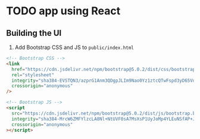 # TODO app using React

## Building the UI

1. Add Bootstrap CSS and JS to `public/index.html`

```html
<!-- Bootstrap CSS -->
<link
  href="https://cdn.jsdelivr.net/npm/bootstrap@5.0.2/dist/css/bootstrap.min.css"
  rel="stylesheet"
  integrity="sha384-EVSTQN3/azprG1Anm3QDgpJLIm9Nao0Yz1ztcQTwFspd3yD65VohhpuuCOmLASjC"
  crossorigin="anonymous"
/>

<!-- Bootstrap JS -->
<script
  src="https://cdn.jsdelivr.net/npm/bootstrap@5.0.2/dist/js/bootstrap.bundle.min.js"
  integrity="sha384-MrcW6ZMFYlzcLA8Nl+NtUVF0sA7MsXsP1UyJoMp4YLEuNSfAP+JcXn/tWtIaxVXM"
  crossorigin="anonymous"
></script>
```
